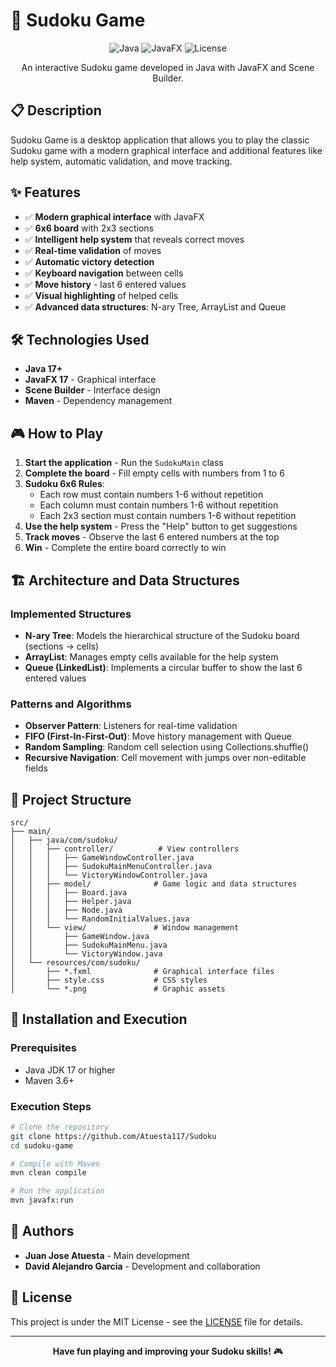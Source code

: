 # 🧩 Sudoku Game

<div align="center">

![Java](https://img.shields.io/badge/Java-17%2B-orange)
![JavaFX](https://img.shields.io/badge/JavaFX-17-blue)
![License](https://img.shields.io/badge/License-MIT-green)

An interactive Sudoku game developed in Java with JavaFX and Scene Builder.

</div>

## 📋 Description

Sudoku Game is a desktop application that allows you to play the classic Sudoku game with a modern graphical interface and additional features like help system, automatic validation, and move tracking.

## ✨ Features

- ✅ **Modern graphical interface** with JavaFX
- ✅ **6x6 board** with 2x3 sections
- ✅ **Intelligent help system** that reveals correct moves
- ✅ **Real-time validation** of moves
- ✅ **Automatic victory detection**
- ✅ **Keyboard navigation** between cells
- ✅ **Move history** - last 6 entered values
- ✅ **Visual highlighting** of helped cells
- ✅ **Advanced data structures**: N-ary Tree, ArrayList and Queue

## 🛠️ Technologies Used

- **Java 17+**
- **JavaFX 17** - Graphical interface
- **Scene Builder** - Interface design
- **Maven** - Dependency management

## 🎮 How to Play

1. **Start the application** - Run the `SudokuMain` class
2. **Complete the board** - Fill empty cells with numbers from 1 to 6
3. **Sudoku 6x6 Rules**:
    - Each row must contain numbers 1-6 without repetition
    - Each column must contain numbers 1-6 without repetition
    - Each 2x3 section must contain numbers 1-6 without repetition
4. **Use the help system** - Press the "Help" button to get suggestions
5. **Track moves** - Observe the last 6 entered numbers at the top
6. **Win** - Complete the entire board correctly to win

## 🏗️ Architecture and Data Structures

### Implemented Structures
- **N-ary Tree**: Models the hierarchical structure of the Sudoku board (sections → cells)
- **ArrayList**: Manages empty cells available for the help system
- **Queue (LinkedList)**: Implements a circular buffer to show the last 6 entered values

### Patterns and Algorithms
- **Observer Pattern**: Listeners for real-time validation
- **FIFO (First-In-First-Out)**: Move history management with Queue
- **Random Sampling**: Random cell selection using Collections.shuffle()
- **Recursive Navigation**: Cell movement with jumps over non-editable fields

## 📁 Project Structure

```text
src/
├── main/
│   ├── java/com/sudoku/
│   │   ├── controller/          # View controllers
│   │   │   ├── GameWindowController.java
│   │   │   ├── SudokuMainMenuController.java
│   │   │   └── VictoryWindowController.java
│   │   ├── model/              # Game logic and data structures
│   │   │   ├── Board.java
│   │   │   ├── Helper.java
│   │   │   ├── Node.java
│   │   │   └── RandomInitialValues.java
│   │   └── view/               # Window management
│   │       ├── GameWindow.java
│   │       ├── SudokuMainMenu.java
│   │       └── VictoryWindow.java
│   └── resources/com/sudoku/
│       ├── *.fxml              # Graphical interface files
│       ├── style.css           # CSS styles
│       └── *.png               # Graphic assets

```


## 🚀 Installation and Execution

### Prerequisites
- Java JDK 17 or higher
- Maven 3.6+

### Execution Steps
```bash
# Clone the repository
git clone https://github.com/Atuesta117/Sudoku
cd sudoku-game

# Compile with Maven
mvn clean compile

# Run the application
mvn javafx:run
```

## 👥 Authors

- **Juan Jose Atuesta** - Main development
- **David Alejandro Garcia** - Development and collaboration

## 📄 License

This project is under the MIT License - see the [LICENSE](LICENSE) file for details.

---

<div align="center">

**Have fun playing and improving your Sudoku skills!** 🎮

</div>